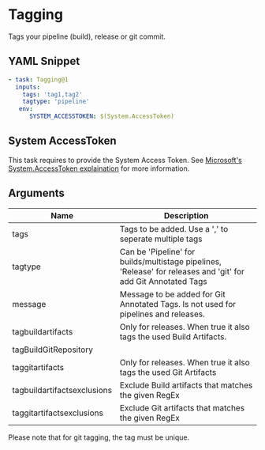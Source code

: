 # Tagging

Tags your pipeline (build), release or git commit.

## YAML Snippet
```yaml
- task: Tagging@1
  inputs:
    tags: 'tag1,tag2'
    tagtype: 'pipeline'
   env:
      SYSTEM_ACCESSTOKEN: $(System.AccessToken)
```

## System AccessToken

This task requires to provide the System Access Token. See [Microsoft's System.AccessToken explaination](https://docs.microsoft.com/en-us/azure/devops/pipelines/build/variables?view=azure-devops&tabs=classic#systemaccesstoken) for more information.

## Arguments

| Name                        | Description                                                                                                    |
| --------------------------- | -------------------------------------------------------------------------------------------------------------- |
| tags                        | Tags to be added. Use a ',' to seperate multiple tags                                                          |
| tagtype                     | Can be 'Pipeline' for builds/multistage pipelines, 'Release' for releases and 'git' for add Git Annotated Tags |
| message                     | Message to be added for Git Annotated Tags. Is not used for pipelines and releases.                            |
| tagbuildartifacts           | Only for releases. When true it also tags the used Build Artifacts.                                            | |
| tagBuildGitRepository | |
| taggitartifacts             | Only for releases. When true it also tags the used Git Artifacts                                               |
| tagbuildartifactsexclusions | Exclude Build artifacts that matches the given RegEx   |
| taggitartifactsexclusions   | Exclude Git artifacts that matches the given RegEx                                                             |

Please note that for git tagging, the tag must be unique.
